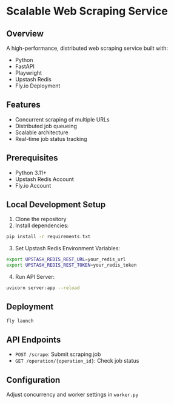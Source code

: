 # Scalable Web Scraping Service

## Overview

A high-performance, distributed web scraping service built with:

- Python
- FastAPI
- Playwright
- Upstash Redis
- Fly.io Deployment

## Features

- Concurrent scraping of multiple URLs
- Distributed job queueing
- Scalable architecture
- Real-time job status tracking

## Prerequisites

- Python 3.11+
- Upstash Redis Account
- Fly.io Account

## Local Development Setup

1. Clone the repository
2. Install dependencies:

```bash
pip install -r requirements.txt
```

3. Set Upstash Redis Environment Variables:

```bash
export UPSTASH_REDIS_REST_URL=your_redis_url
export UPSTASH_REDIS_REST_TOKEN=your_redis_token
```

4. Run API Server:

```bash
uvicorn server:app --reload
```

## Deployment

```bash
fly launch
```

## API Endpoints

- `POST /scrape`: Submit scraping job
- `GET /operation/{operation_id}`: Check job status

## Configuration

Adjust concurrency and worker settings in `worker.py`
